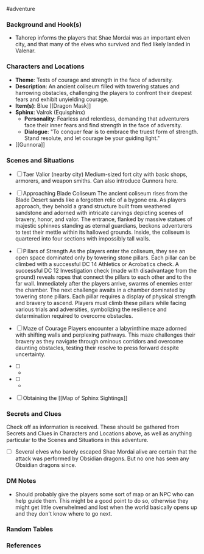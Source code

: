  #adventure 

### Background and Hook(s)

* Tahorep informs the players that Shae Mordai was an important elven city, and that many of the elves who survived and fled likely landed in Valenar.

### Characters and Locations

* **Theme**: Tests of courage and strength in the face of adversity.
* **Description**: An ancient coliseum filled with towering statues and harrowing obstacles, challenging the players to confront their deepest fears and exhibit unyielding courage.
* **Item(s)**: Blue [[Dragon Mask]]
* **Sphinx**: Valrok (Equisphinx)
	* **Personality**: Fearless and relentless, demanding that adventurers face their inner fears and find strength in the face of adversity.
	* **Dialogue**: "To conquer fear is to embrace the truest form of strength. Stand resolute, and let courage be your guiding light."
* [[Gunnora]]

### Scenes and Situations

 - [ ]  Taer Valior (nearby city)
	Medium-sized fort city with basic shops, armorers, and weapon smiths. Can also introduce Gunnora here.

 - [ ]  Approaching Blade Coliseum
	The ancient coliseum rises from the Blade Desert sands like a forgotten relic of a bygone era. As players approach, they behold a grand structure built from weathered sandstone and adorned with intricate carvings depicting scenes of bravery, honor, and valor. The entrance, flanked by massive statues of majestic sphinxes standing as eternal guardians, beckons adventurers to test their mettle within its hallowed grounds. Inside, the coliseum is quartered into four sections with impossibly tall walls.

 - [ ]  Pillars of Strength
	As the players enter the coliseum, they see an open space dominated only by towering stone pillars. Each pillar can be climbed with a successful DC 14 Athletics or Acrobatics check. A successful DC 12 Investigation check (made with disadvantage from the ground) reveals ropes that connect the pillars to each other and to the far wall. Immediately after the players arrive, swarms of enemies enter the chamber.
	The next challenge awaits in a chamber dominated by towering stone pillars. Each pillar requires a display of physical strength and bravery to ascend. Players must climb these pillars while facing various trials and adversities, symbolizing the resilience and determination required to overcome obstacles.

 - [ ]  Maze of Courage
	Players encounter a labyrinthine maze adorned with shifting walls and perplexing pathways. This maze challenges their bravery as they navigate through ominous corridors and overcome daunting obstacles, testing their resolve to press forward despite uncertainty.

 - [ ]  -

 - [ ]  -

 - [ ] Obtaining the [[Map of Sphinx Sightings]]

### Secrets and Clues
Check off as information is received. These should be gathered from Secrets and Clues in Characters and Locations above, as well as anything particular to the Scenes and Situations in this adventure.

 - [ ]  Several elves who barely escaped Shae Mordai alive are certain that the attack was performed by Obsidian dragons. But no one has seen any Obsidian dragons since.

### DM Notes

* Should probably give the players some sort of map or an NPC who can help guide them. This might be a good point to do so, otherwise they might get little overwhelmed and lost when the world basically opens up and they don't know where to go next.

### Random Tables



### References
